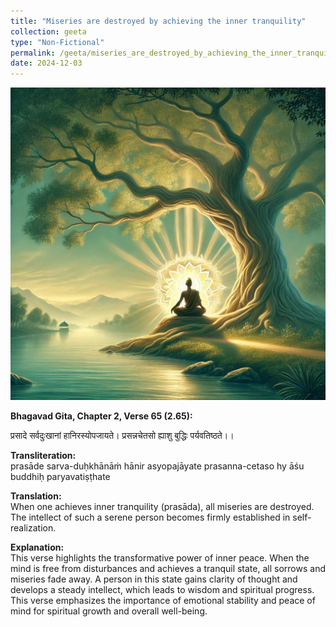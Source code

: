 ```yaml
---
title: "Miseries are destroyed by achieving the inner tranquility"
collection: geeta
type: "Non-Fictional"
permalink: /geeta/miseries_are_destroyed_by_achieving_the_inner_tranquility
date: 2024-12-03
---
```


[<img src="../images/shlok_2_65.webp" width="1000" height="500"/>](../images/shlok_2_65.webp)

**Bhagavad Gita, Chapter 2, Verse 65 (2.65):**

प्रसादे सर्वदुःखानां हानिरस्योपजायते।
प्रसन्नचेतसो ह्याशु बुद्धिः पर्यवतिष्ठते।।

**Transliteration:**    
prasāde sarva-duḥkhānāṁ hānir asyopajāyate
prasanna-cetaso hy āśu buddhiḥ paryavatiṣṭhate

**Translation:**   
When one achieves inner tranquility (prasāda), all miseries are destroyed. The intellect of such a serene person becomes firmly established in self-realization.

**Explanation:**             
This verse highlights the transformative power of inner peace. When the mind is free from disturbances and achieves a tranquil state, all sorrows and miseries fade away. A person in this state gains clarity of thought and develops a steady intellect, which leads to wisdom and spiritual progress.
This verse emphasizes the importance of emotional stability and peace of mind for spiritual growth and overall well-being.
